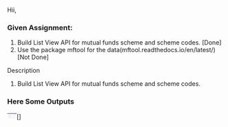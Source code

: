 Hii,

<h3>Given Assignment:</h3> 

1. Build List View API for mutual funds scheme and scheme codes.  [Done]
2. Use the package mftool for the data(mftool.readthedocs.io/en/latest/)[Not Done]



Description

1. Build List View API for mutual funds scheme and scheme codes.

<h3>Here Some Outputs</h3> 

[<img align="left" alt="" width="22px" src="https://raw.githubusercontent.com/sasi-bit/assesment/main/mysite/myapp/Templates/Snap.png" />]
